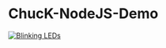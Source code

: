 # ChucK-NodeJS-Demo
[![Blinking LEDs](http://img.youtube.com/vi/9cl6OjbLVL4/0.jpg)](http://www.youtube.com/watch?v=9cl6OjbLVL4 "Blinking LEDs")

